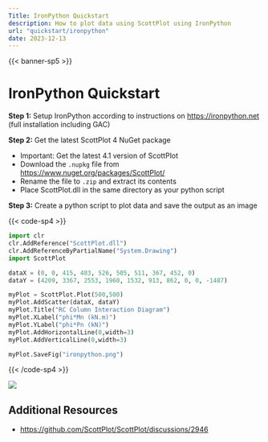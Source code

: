 ```yaml
---
Title: IronPython Quickstart
description: How to plot data using ScottPlot using IronPython
url: "quickstart/ironpython"
date: 2023-12-13
---
```


{{< banner-sp5 >}}

# IronPython Quickstart

**Step 1:** Setup IronPython according to instructions on https://ironpython.net (full installation including GAC)

**Step 2:** Get the latest ScottPlot 4 NuGet package
  * Important: Get the latest 4.1 version of ScottPlot
  * Download the `.nupkg` file from https://www.nuget.org/packages/ScottPlot/ 
  * Rename the file to `.zip` and extract its contents
  * Place ScottPlot.dll in the same directory as your python script

**Step 3:** Create a python script to plot data and save the output as an image

{{< code-sp4 >}}

```py
import clr
clr.AddReference("ScottPlot.dll")   
clr.AddReferenceByPartialName("System.Drawing")
import ScottPlot

dataX = (0, 0, 415, 483, 526, 505, 511, 367, 452, 0)
dataY = (4209, 3367, 2553, 1960, 1532, 913, 862, 0, 0, -1487)

myPlot = ScottPlot.Plot(500,500)
myPlot.AddScatter(dataX, dataY)
myPlot.Title("RC Column Interaction Diagram")
myPlot.XLabel("phi*Mn (kN.m)")
myPlot.YLabel("phi*Pn (kN)")
myPlot.AddHorizontalLine(0,width=3)
myPlot.AddVerticalLine(0,width=3)

myPlot.SaveFig("ironpython.png")
```

{{< /code-sp4 >}}

![](/images/quickstart/ironpython.png)

## Additional Resources

* https://github.com/ScottPlot/ScottPlot/discussions/2946